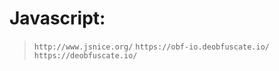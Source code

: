 # Javascript:
> ``` http://www.jsnice.org/ ```
> ``` https://obf-io.deobfuscate.io/ ```
> ``` https://deobfuscate.io/ ```
